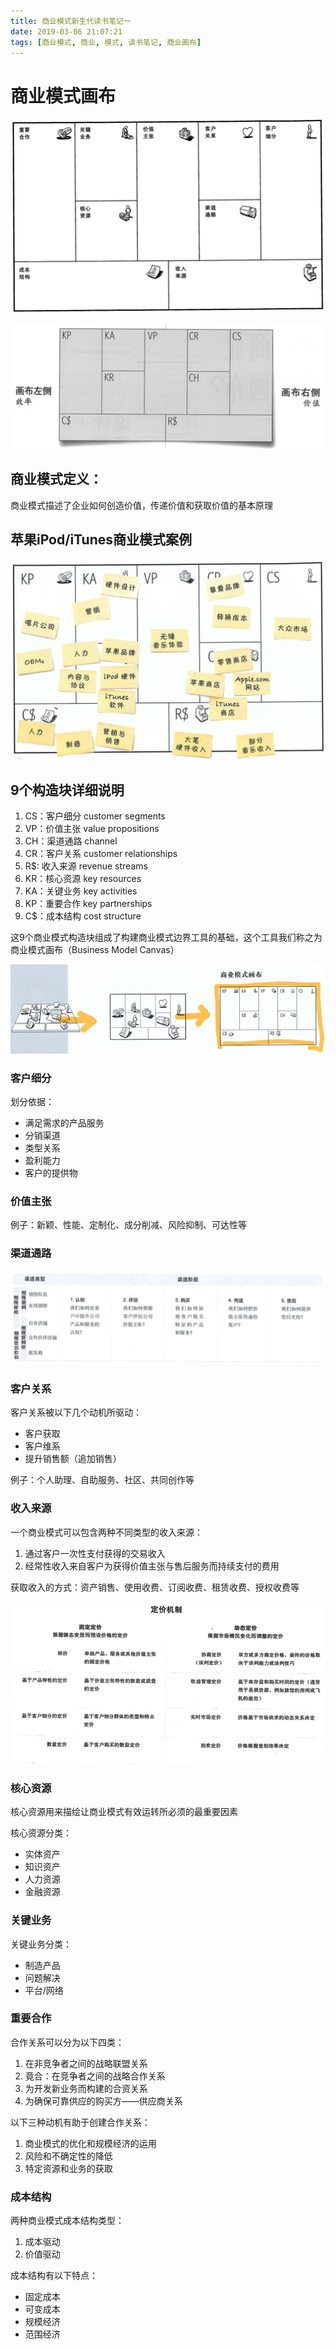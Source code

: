 ```yaml
---
title: 商业模式新生代读书笔记一
date: 2019-03-06 21:07:21
tags: [商业模式, 商业, 模式, 读书笔记, 商业画布]
---
```


# 商业模式画布

![](https://raw.githubusercontent.com/imonce/imgs/master/20190306204257.png)

![](https://raw.githubusercontent.com/imonce/imgs/master/20190306204613.png)

## 商业模式定义：

商业模式描述了企业如何创造价值，传递价值和获取价值的基本原理

## 苹果iPod/iTunes商业模式案例

![](https://raw.githubusercontent.com/imonce/imgs/master/20190306204342.png)

## 9个构造块详细说明

1. CS：客户细分 customer segments
2. VP：价值主张 value propositions
3. CH：渠道通路 channel
4. CR：客户关系 customer relationships
5. R$: 收入来源 revenue streams
6. KR：核心资源 key resources
7. KA：关键业务 key activities
8. KP：重要合作 key partnerships
9. C$：成本结构 cost structure

这9个商业模式构造块组成了构建商业模式边界工具的基础，这个工具我们称之为商业模式画布（Business Model Canvas）

![](https://raw.githubusercontent.com/imonce/imgs/master/20190306204210.png)

### 客户细分

划分依据：

- 满足需求的产品服务
- 分销渠道
- 类型关系
- 盈利能力
- 客户的提供物

### 价值主张

例子：新颖、性能、定制化、成分削减、风险抑制、可达性等

### 渠道通路

![](https://raw.githubusercontent.com/imonce/imgs/master/20190306203033.png)

### 客户关系

客户关系被以下几个动机所驱动：

- 客户获取
- 客户维系
- 提升销售额（追加销售）

例子：个人助理、自助服务、社区、共同创作等

### 收入来源

一个商业模式可以包含两种不同类型的收入来源：

1. 通过客户一次性支付获得的交易收入
2. 经常性收入来自客户为获得价值主张与售后服务而持续支付的费用

获取收入的方式：资产销售、使用收费、订阅收费、租赁收费、授权收费等

![](https://raw.githubusercontent.com/imonce/imgs/master/20190306203505.png)

### 核心资源

核心资源用来描绘让商业模式有效运转所必须的最重要因素

核心资源分类：

- 实体资产
- 知识资产
- 人力资源
- 金融资源

### 关键业务

关键业务分类：

- 制造产品
- 问题解决
- 平台/网络

### 重要合作

合作关系可以分为以下四类：

1. 在非竞争者之间的战略联盟关系
2. 竟合：在竞争者之间的战略合作关系
3. 为开发新业务而构建的合资关系
4. 为确保可靠供应的购买方——供应商关系

以下三种动机有助于创建合作关系：

1. 商业模式的优化和规模经济的运用
2. 风险和不确定性的降低
3. 特定资源和业务的获取

### 成本结构

两种商业模式成本结构类型：

1. 成本驱动
2. 价值驱动

成本结构有以下特点：

- 固定成本
- 可变成本
- 规模经济
- 范围经济

